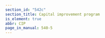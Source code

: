 ```yaml
---
section_id: "542c"
section_title: Capital improvement program
is_element: true
abbr: CIP
page_in_manual: 540-5
---
```

